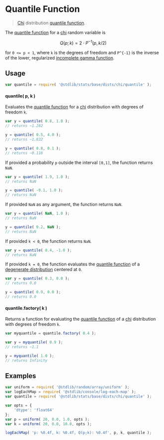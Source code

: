 <!--

@license Apache-2.0

Copyright (c) 2018 The Stdlib Authors.

Licensed under the Apache License, Version 2.0 (the "License");
you may not use this file except in compliance with the License.
You may obtain a copy of the License at

   http://www.apache.org/licenses/LICENSE-2.0

Unless required by applicable law or agreed to in writing, software
distributed under the License is distributed on an "AS IS" BASIS,
WITHOUT WARRANTIES OR CONDITIONS OF ANY KIND, either express or implied.
See the License for the specific language governing permissions and
limitations under the License.

-->

# Quantile Function

> [Chi][chi-distribution] distribution [quantile function][quantile-function].

<section class="intro">

The [quantile function][quantile-function] for a [chi][chi-distribution] random variable is

<!-- <equation class="equation" label="eq:chi_chi_quantile_function" align="center" raw="Q(p; k) = 2 \cdot P^{-1}( p, k/2 )" alt="Quantile function for a chi distribution."> -->

```math
Q(p; k) = 2 \cdot P^{-1}( p, k/2 )
```

<!-- <div class="equation" align="center" data-raw-text="Q(p; k) = 2 \cdot P^{-1}( p, k/2 )" data-equation="eq:chi_chi_quantile_function">
    <img src="https://cdn.jsdelivr.net/gh/stdlib-js/stdlib@51534079fef45e990850102147e8945fb023d1d0/lib/node_modules/@stdlib/stats/base/dists/chi/quantile/docs/img/equation_chi_chi_quantile_function.svg" alt="Quantile function for a chi distribution.">
    <br>
</div> -->

<!-- </equation> -->

for `0 <= p < 1`, where `k` is the degrees of freedom and `P^{-1}` is the inverse of the lower, regularized [incomplete gamma function][@stlib/math/base/special/gammaincinv].

</section>

<!-- /.intro -->

<section class="usage">

## Usage

```javascript
var quantile = require( '@stdlib/stats/base/dists/chi/quantile' );
```

#### quantile( p, k )

Evaluates the [quantile function][quantile-function] for a [chi][chi-distribution] distribution with degrees of freedom `k`.

```javascript
var y = quantile( 0.8, 1.0 );
// returns ~1.282

y = quantile( 0.5, 4.0 );
// returns ~1.832

y = quantile( 0.8, 0.1 );
// returns ~0.116
```

If provided a probability `p` outside the interval `[0,1]`, the function returns `NaN`.

```javascript
var y = quantile( 1.9, 1.0 );
// returns NaN

y = quantile( -0.1, 1.0 );
// returns NaN
```

If provided `NaN` as any argument, the function returns `NaN`.

```javascript
var y = quantile( NaN, 1.0 );
// returns NaN

y = quantile( 0.2, NaN );
// returns NaN
```

If provided `k < 0`, the function returns `NaN`.

```javascript
var y = quantile( 0.4, -1.0 );
// returns NaN
```

If provided `k = 0`, the function evaluates the [quantile function][quantile-function] of a [degenerate distribution][degenerate-distribution] centered at `0`.

```javascript
var y = quantile( 0.3, 0.0 );
// returns 0.0

y = quantile( 0.9, 0.0 );
// returns 0.0
```

#### quantile.factory( k )

Returns a function for evaluating the [quantile function][quantile-function] of a [chi][chi-distribution] distribution with degrees of freedom `k`.

```javascript
var myquantile = quantile.factory( 0.4 );

var y = myquantile( 0.9 );
// returns ~1.1

y = myquantile( 1.0 );
// returns Infinity
```

</section>

<!-- /.usage -->

<section class="examples">

## Examples

<!-- eslint no-undef: "error" -->

```javascript
var uniform = require( '@stdlib/random/array/uniform' );
var logEachMap = require( '@stdlib/console/log-each-map' );
var quantile = require( '@stdlib/stats/base/dists/chi/quantile' );

var opts = {
    'dtype': 'float64'
};
var p = uniform( 20, 0.0, 1.0, opts );
var k = uniform( 20, 0.0, 10.0, opts );

logEachMap( 'p: %0.4f, k: %0.4f, Q(p;k): %0.4f', p, k, quantile );
```

</section>

<!-- /.examples -->

<!-- Section for related `stdlib` packages. Do not manually edit this section, as it is automatically populated. -->

<section class="related">

</section>

<!-- /.related -->

<!-- Section for all links. Make sure to keep an empty line after the `section` element and another before the `/section` close. -->

<section class="links">

[degenerate-distribution]: https://en.wikipedia.org/wiki/Degenerate_distribution

[chi-distribution]: https://en.wikipedia.org/wiki/Chi_distribution

[@stlib/math/base/special/gammaincinv]: https://github.com/stdlib-js/stdlib

[quantile-function]: https://en.wikipedia.org/wiki/Quantile_function

</section>

<!-- /.links -->
